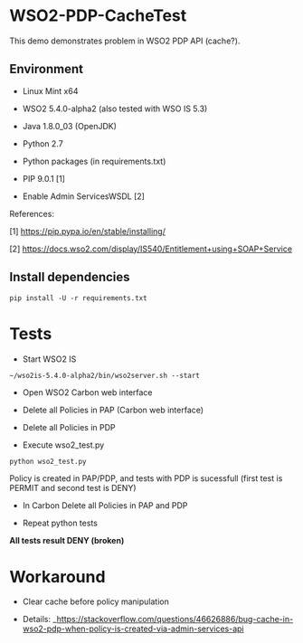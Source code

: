 WSO2-PDP-CacheTest
========

This demo demonstrates problem in WSO2 PDP API (cache?).  

## Environment

- Linux Mint x64

- WSO2 5.4.0-alpha2 (also tested with WSO IS 5.3)

- Java 1.8.0_03 (OpenJDK)

- Python 2.7

- Python packages (in requirements.txt)

- PIP 9.0.1 [1]

- Enable Admin ServicesWSDL [2]

References:

[1] https://pip.pypa.io/en/stable/installing/

[2] https://docs.wso2.com/display/IS540/Entitlement+using+SOAP+Service


## Install dependencies

```
pip install -U -r requirements.txt
```

# Tests

- Start WSO2 IS

```
~/wso2is-5.4.0-alpha2/bin/wso2server.sh --start
```

- Open WSO2 Carbon web interface

- Delete all Policies in PAP (Carbon web interface)

- Delete all Policies in PDP

- Execute wso2_test.py

```
python wso2_test.py
```

Policy is created in PAP/PDP, and tests with PDP is sucessfull (first test is PERMIT and second test is DENY)

- In Carbon Delete all Policies in PAP and PDP

- Repeat python tests

**All tests result DENY (broken)**


# Workaround

- Clear cache before policy manipulation

- Details: _https://stackoverflow.com/questions/46626886/bug-cache-in-wso2-pdp-when-policy-is-created-via-admin-services-api